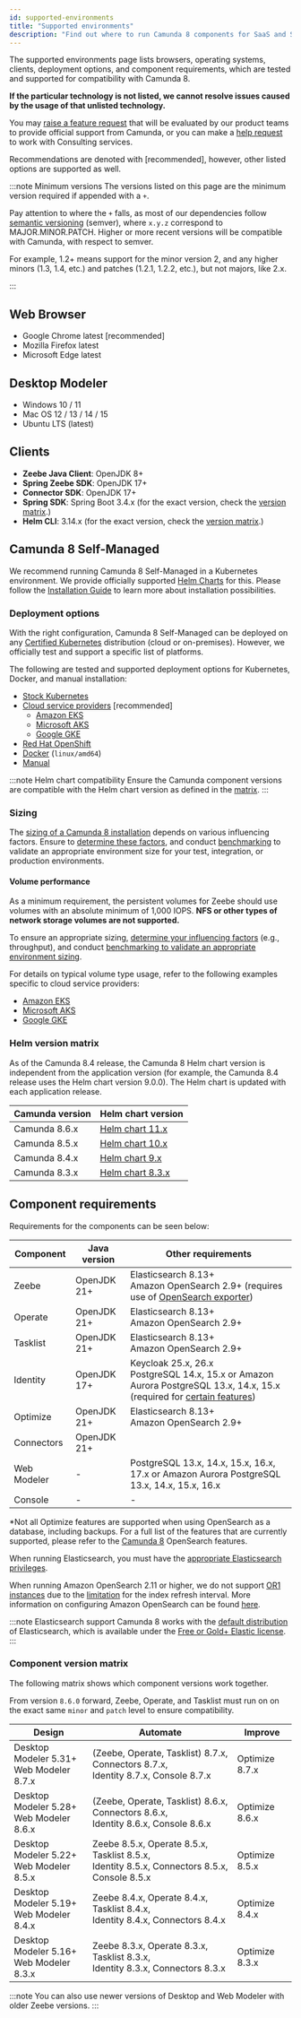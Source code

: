 ```yaml
---
id: supported-environments
title: "Supported environments"
description: "Find out where to run Camunda 8 components for SaaS and Self-Managed, including Optimize for both Camunda 8 and Camunda 7."
---
```


The supported environments page lists browsers, operating systems, clients, deployment options, and component requirements, which are tested and supported for compatibility with Camunda 8.

**If the particular technology is not listed, we cannot resolve issues caused by the usage of that unlisted technology.**

You may [raise a feature request](/reference/contact.md) that will be evaluated by our product teams to provide official support from Camunda, or you can make a [help request](/reference/contact.md) to work with Consulting services.

Recommendations are denoted with [recommended], however, other listed options are supported as well.

:::note Minimum versions
The versions listed on this page are the minimum version required if appended with a `+`.

Pay attention to where the `+` falls, as most of our dependencies follow [semantic versioning](https://semver.org/) (semver), where `x.y.z` correspond to MAJOR.MINOR.PATCH. Higher or more recent versions will be compatible with Camunda, with respect to semver.

For example, 1.2+ means support for the minor version 2, and any higher minors (1.3, 1.4, etc.) and patches (1.2.1, 1.2.2, etc.), but not majors, like 2.x.

:::

## Web Browser

- Google Chrome latest [recommended]
- Mozilla Firefox latest
- Microsoft Edge latest

## Desktop Modeler

- Windows 10 / 11
- Mac OS 12 / 13 / 14 / 15
- Ubuntu LTS (latest)

## Clients

- **Zeebe Java Client**: OpenJDK 8+
- **Spring Zeebe SDK**: OpenJDK 17+
- **Connector SDK**: OpenJDK 17+
- **Spring SDK**: Spring Boot 3.4.x (for the exact version, check the [version matrix](/apis-tools/spring-zeebe-sdk/getting-started.md#version-compatibility).)
- **Helm CLI**: 3.14.x (for the exact version, check the [version matrix](https://helm.camunda.io/camunda-platform/version-matrix/).)

## Camunda 8 Self-Managed

We recommend running Camunda 8 Self-Managed in a Kubernetes environment. We provide officially supported [Helm Charts](/self-managed/setup/overview.md) for this. Please follow the [Installation Guide](/self-managed/setup/overview.md) to learn more about installation possibilities.

### Deployment options

With the right configuration, Camunda 8 Self-Managed can be deployed on any [Certified Kubernetes](https://www.cncf.io/training/certification/software-conformance/#benefits) distribution (cloud or on-premises). However, we officially test and support a specific list of platforms.

The following are tested and supported deployment options for Kubernetes, Docker, and manual installation:

- [Stock Kubernetes](/self-managed/setup/install.md)
- [Cloud service providers](/self-managed/setup/install.md) [recommended]
  - [Amazon EKS](/self-managed/setup/deploy/amazon/amazon-eks/amazon-eks.md)
  - [Microsoft AKS](/self-managed/setup/deploy/azure/microsoft-aks.md)
  - [Google GKE](/self-managed/setup/deploy/gcp/google-gke.md)
- [Red Hat OpenShift](/self-managed/setup/deploy/openshift/redhat-openshift.md)
- [Docker](/self-managed/setup/deploy/other/docker.md) (`linux/amd64`)
- [Manual](/self-managed/setup/deploy/local/manual.md)

:::note Helm chart compatibility
Ensure the Camunda component versions are compatible with the Helm chart version as defined in the [matrix](https://helm.camunda.io/camunda-platform/version-matrix/).
:::

### Sizing

The [sizing of a Camunda 8 installation](/components/best-practices/architecture/sizing-your-environment.md) depends on various influencing factors. Ensure to [determine these factors](../components/best-practices/architecture/sizing-your-environment.md#understanding-influencing-factors), and conduct [benchmarking](../components/best-practices/architecture/sizing-your-environment.md#running-experiments-and-benchmarks) to validate an appropriate environment size for your test, integration, or production environments.

#### Volume performance

As a minimum requirement, the persistent volumes for Zeebe should use volumes with an absolute minimum of 1,000 IOPS. **NFS or other types of network storage volumes are not supported.**

To ensure an appropriate sizing, [determine your influencing factors](../components/best-practices/architecture/sizing-your-environment.md#understanding-influencing-factors) (e.g., throughput), and conduct [benchmarking to validate an appropriate environment sizing](../components/best-practices/architecture/sizing-your-environment.md#running-experiments-and-benchmarks).

For details on typical volume type usage, refer to the following examples specific to cloud service providers:

- [Amazon EKS](/self-managed/setup/deploy/amazon/amazon-eks/amazon-eks.md#volume-performance)
- [Microsoft AKS](/self-managed/setup/deploy/azure/microsoft-aks.md#volume-performance)
- [Google GKE](/self-managed/setup/deploy/gcp/google-gke.md#volume-performance)

### Helm version matrix

As of the Camunda 8.4 release, the Camunda 8 Helm chart version is independent from the application version (for example, the Camunda 8.4 release uses the Helm chart version 9.0.0). The Helm chart is updated with each application release.

| Camunda version | Helm chart version                                                                       |
| --------------- | ---------------------------------------------------------------------------------------- |
| Camunda 8.6.x   | [Helm chart 11.x](https://helm.camunda.io/camunda-platform/version-matrix/camunda-8.6/)  |
| Camunda 8.5.x   | [Helm chart 10.x](https://helm.camunda.io/camunda-platform/version-matrix/camunda-8.5/)  |
| Camunda 8.4.x   | [Helm chart 9.x](https://helm.camunda.io/camunda-platform/version-matrix/camunda-8.4/)   |
| Camunda 8.3.x   | [Helm chart 8.3.x](https://helm.camunda.io/camunda-platform/version-matrix/camunda-8.3/) |

## Component requirements

Requirements for the components can be seen below:

| Component   | Java version | Other requirements                                                                                                                                                                                                |
| ----------- | ------------ | ----------------------------------------------------------------------------------------------------------------------------------------------------------------------------------------------------------------- |
| Zeebe       | OpenJDK 21+  | Elasticsearch 8.13+<br/>Amazon OpenSearch 2.9+ (requires use of [OpenSearch exporter](../self-managed/zeebe-deployment/exporters/opensearch-exporter.md))                                                         |
| Operate     | OpenJDK 21+  | Elasticsearch 8.13+<br/>Amazon OpenSearch 2.9+                                                                                                                                                                    |
| Tasklist    | OpenJDK 21+  | Elasticsearch 8.13+<br/>Amazon OpenSearch 2.9+                                                                                                                                                                    |
| Identity    | OpenJDK 17+  | Keycloak 25.x, 26.x<br/>PostgreSQL 14.x, 15.x or Amazon Aurora PostgreSQL 13.x, 14.x, 15.x (required for [certain features](/self-managed/identity/deployment/configuration-variables.md#database-configuration)) |
| Optimize    | OpenJDK 21+  | Elasticsearch 8.13+<br/>Amazon OpenSearch 2.9+                                                                                                                                                                    |
| Connectors  | OpenJDK 21+  |                                                                                                                                                                                                                   |
| Web Modeler | -            | PostgreSQL 13.x, 14.x, 15.x, 16.x, 17.x or Amazon Aurora PostgreSQL 13.x, 14.x, 15.x, 16.x                                                                                                                        |
| Console     | -            | -                                                                                                                                                                                                                 |

\*Not all Optimize features are supported when using OpenSearch as a database, including backups. For a full list of the features that are currently supported, please refer to the [Camunda 8](https://github.com/camunda/issues/issues/635) OpenSearch features.

When running Elasticsearch, you must have the [appropriate Elasticsearch privileges](/self-managed/concepts/elasticsearch-privileges.md).

When running Amazon OpenSearch 2.11 or higher, we do not support [OR1 instances](https://docs.aws.amazon.com/opensearch-service/latest/developerguide/or1.html)
due to the [limitation](https://docs.aws.amazon.com/opensearch-service/latest/developerguide/or1.html#or1-considerations)
for the index refresh interval. More information on configuring Amazon OpenSearch can be found [here](/self-managed/setup/guides/using-existing-opensearch.md).

:::note Elasticsearch support
Camunda 8 works with the [default distribution](https://www.elastic.co/downloads/elasticsearch) of Elasticsearch, which is available under the [Free or Gold+ Elastic license](https://www.elastic.co/pricing/faq/licensing#summary).
:::

### Component version matrix

The following matrix shows which component versions work together.

From version `8.6.0` forward, Zeebe, Operate, and Tasklist must run on on the exact same `minor` and `patch` level to ensure compatibility.

| Design                                        | Automate                                                                                         | Improve        |
| --------------------------------------------- | ------------------------------------------------------------------------------------------------ | -------------- |
| Desktop Modeler 5.31+ <br/> Web Modeler 8.7.x | (Zeebe, Operate, Tasklist) 8.7.x, Connectors 8.7.x, <br/>Identity 8.7.x, Console 8.7.x           | Optimize 8.7.x |
| Desktop Modeler 5.28+ <br/> Web Modeler 8.6.x | (Zeebe, Operate, Tasklist) 8.6.x, Connectors 8.6.x, <br/>Identity 8.6.x, Console 8.6.x           | Optimize 8.6.x |
| Desktop Modeler 5.22+ <br/> Web Modeler 8.5.x | Zeebe 8.5.x, Operate 8.5.x, Tasklist 8.5.x, <br/>Identity 8.5.x, Connectors 8.5.x, Console 8.5.x | Optimize 8.5.x |
| Desktop Modeler 5.19+ <br/> Web Modeler 8.4.x | Zeebe 8.4.x, Operate 8.4.x, Tasklist 8.4.x, <br/>Identity 8.4.x, Connectors 8.4.x                | Optimize 8.4.x |
| Desktop Modeler 5.16+ <br/> Web Modeler 8.3.x | Zeebe 8.3.x, Operate 8.3.x, Tasklist 8.3.x, <br/>Identity 8.3.x, Connectors 8.3.x                | Optimize 8.3.x |

:::note
You can also use newer versions of Desktop and Web Modeler with older Zeebe versions.
:::
